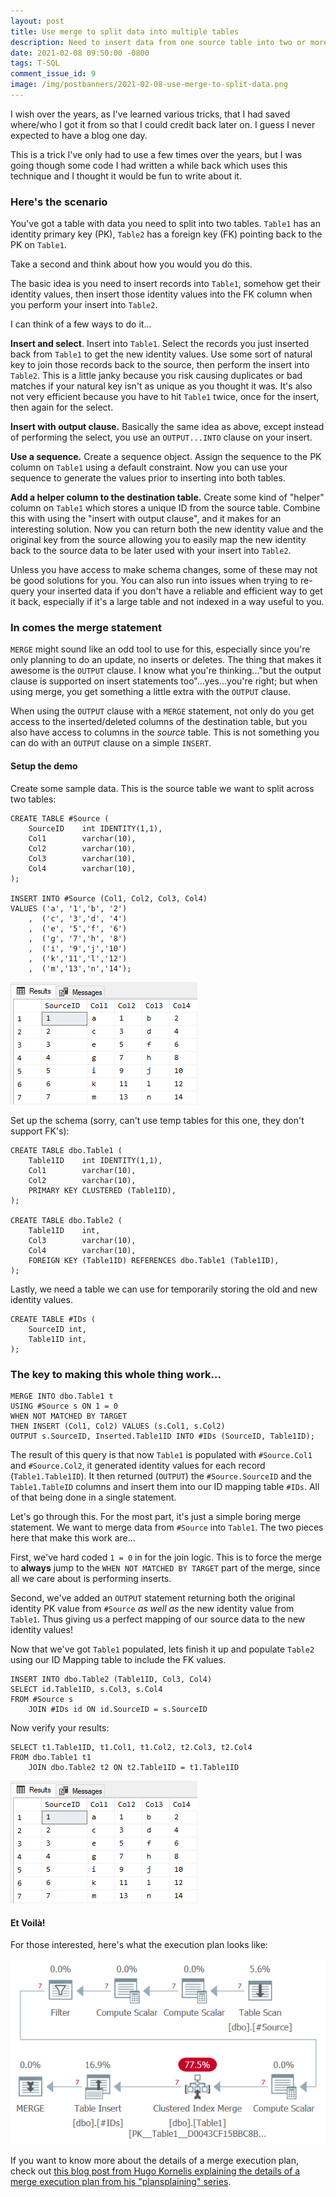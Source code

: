 ```yaml
---
layout: post
title: Use merge to split data into multiple tables
description: Need to insert data from one source table into two or more tables while maintaining FK relationship? You can use a merge statement combined with output.
date: 2021-02-08 09:50:00 -0800
tags: T-SQL
comment_issue_id: 9
image: /img/postbanners/2021-02-08-use-merge-to-split-data.png
---
```


I wish over the years, as I've learned various tricks, that I had saved where/who I got it from so that I could credit back later on. I guess I never expected to have a blog one day.

This is a trick I've only had to use a few times over the years, but I was going though some code I had written a while back which uses this technique and I thought it would be fun to write about it.

### Here's the scenario

You've got a table with data you need to split into two tables. `Table1` has an identity primary key (PK), `Table2` has a foreign key (FK) pointing back to the PK on `Table1`.

Take a second and think about how you would you do this.

The basic idea is you need to insert records into `Table1`, somehow get their identity values, then insert those identity values into the FK column when you perform your insert into `Table2`.

I can think of a few ways to do it...

**Insert and select**. Insert into `Table1`. Select the records you just inserted back from `Table1` to get the new identity values. Use some sort of natural key to join those records back to the source, then perform the insert into `Table2`. This is a little janky because you risk causing duplicates or bad matches if your natural key isn't as unique as you thought it was. It's also not very efficient because you have to hit `Table1` twice, once for the insert, then again for the select.

**Insert with output clause.** Basically the same idea as above, except instead of performing the select, you use an `OUTPUT...INTO` clause on your insert.

**Use a sequence.** Create a sequence object. Assign the sequence to the PK column on `Table1` using a default constraint. Now you can use your sequence to generate the values prior to inserting into both tables.

**Add a helper column to the destination table.** Create some kind of "helper" column on `Table1` which stores a unique ID from the source table. Combine this with using the "insert with output clause", and it makes for an interesting solution. Now you can return both the new identity value and the original key from the source allowing you to easily map the new identity back to the source data to be later used with your insert into `Table2`.

Unless you have access to make schema changes, some of these may not be good solutions for you. You can also run into issues when trying to re-query your inserted data if you don't have a reliable and efficient way to get it back, especially if it's a large table and not indexed in a way useful to you.

### In comes the merge statement

`MERGE` might sound like an odd tool to use for this, especially since you're only planning to do an update, no inserts or deletes. The thing that makes it awesome is the `OUTPUT` clause. I know what you're thinking..."but the output clause is supported on insert statements too"...yes...you're right; but when using merge, you get something a little extra with the `OUTPUT` clause.

When using the `OUTPUT` clause with a `MERGE` statement, not only do you get access to the inserted/deleted columns of the destination table, but you also have access to columns in the _source_ table. This is not something you can do with an `OUTPUT` clause on a simple `INSERT`.

#### Setup the demo

Create some sample data. This is the source table we want to split across two tables:

```tsql
CREATE TABLE #Source (
    SourceID    int IDENTITY(1,1),
    Col1        varchar(10),
    Col2        varchar(10),
    Col3        varchar(10),
    Col4        varchar(10),
);

INSERT INTO #Source (Col1, Col2, Col3, Col4)
VALUES ('a', '1','b', '2')
    ,  ('c', '3','d', '4')
    ,  ('e', '5','f', '6')
    ,  ('g', '7','h', '8')
    ,  ('i', '9','j','10')
    ,  ('k','11','l','12')
    ,  ('m','13','n','14');
```

![merge split source data](/img/queryresults/merge_split_source_data.png)

Set up the schema (sorry, can't use temp tables for this one, they don't support FK's):

```tsql
CREATE TABLE dbo.Table1 (
    Table1ID    int IDENTITY(1,1),
    Col1        varchar(10),
    Col2        varchar(10),
    PRIMARY KEY CLUSTERED (Table1ID),
);

CREATE TABLE dbo.Table2 (
    Table1ID    int,
    Col3        varchar(10),
    Col4        varchar(10),
    FOREIGN KEY (Table1ID) REFERENCES dbo.Table1 (Table1ID),
);
```

Lastly, we need a table we can use for temporarily storing the old and new identity values.

```tsql
CREATE TABLE #IDs (
    SourceID int,
    Table1ID int,
);
```

### The key to making this whole thing work...

```tsql
MERGE INTO dbo.Table1 t
USING #Source s ON 1 = 0
WHEN NOT MATCHED BY TARGET
THEN INSERT (Col1, Col2) VALUES (s.Col1, s.Col2)
OUTPUT s.SourceID, Inserted.Table1ID INTO #IDs (SourceID, Table1ID);
```

The result of this query is that now `Table1` is populated with `#Source.Col1` and `#Source.Col2`, it generated identity values for each record (`Table1.Table1ID`). It then returned (`OUTPUT`) the `#Source.SourceID` and the `Table1.TableID` columns and insert them into our ID mapping table `#IDs`. All of that being done in a single statement.

Let's go through this. For the most part, it's just a simple boring merge statement. We want to merge data from `#Source` into `Table1`. The two pieces here that make this work are...

First, we've hard coded `1 = 0` in for the join logic. This is to force the merge to **always** jump to the `WHEN NOT MATCHED BY TARGET` part of the merge, since all we care about is performing inserts.

Second, we've added an `OUTPUT` statement returning both the original identity PK value from `#Source` *as well as* the new identity value from `Table1`. Thus giving us a perfect mapping of our source data to the new identity values!

Now that we've got `Table1` populated, lets finish it up and populate `Table2` using our ID Mapping table to include the FK values.

```tsql
INSERT INTO dbo.Table2 (Table1ID, Col3, Col4)
SELECT id.Table1ID, s.Col3, s.Col4
FROM #Source s
    JOIN #IDs id ON id.SourceID = s.SourceID
```

Now verify your results:

```tsql
SELECT t1.Table1ID, t1.Col1, t1.Col2, t2.Col3, t2.Col4
FROM dbo.Table1 t1
    JOIN dbo.Table2 t2 ON t2.Table1ID = t1.Table1ID
```

![split data results](/img/queryresults/merge_split_source_data.png)

#### Et Voilà!

For those interested, here's what the execution plan looks like:

![merge split execution plan](/img/queryresults/merge_split_execution_plan.png)

If you want to know more about the details of a merge execution plan, check out [this blog post from Hugo Kornelis explaining the details of a merge execution plan from his "plansplaining" series](https://sqlserverfast.com/blog/hugo/2020/09/plansplaining-part-11-merge-plans/).